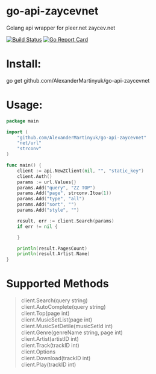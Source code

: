 # go-api-zaycevnet
Golang api wrapper for pleer.net zaycev.net

[![Build Status](https://travis-ci.org/pixfid/go-zaycevnet.svg?branch=master)](https://travis-ci.org/pixfid/go-zaycevnet)
[![Go Report Card](https://goreportcard.com/badge/github.com/pixfid/go-zaycevnet)](https://goreportcard.com/report/github.com/pixfid/go-zaycevnet)

# Install: <br/>

go get github.com/AlexanderMartinyuk/go-api-zaycevnet <br/>

# Usage:<br/>

```go
package main

import (
	"github.com/AlexanderMartinyuk/go-api-zaycevnet"
	"net/url"
	"strconv"
)

func main() {
	client := api.NewZClient(nil, "", "static_key")
	client.Auth()
	params := url.Values{}
	params.Add("query", "ZZ TOP")
	params.Add("page", strconv.Itoa(1))
	params.Add("type", "all")
	params.Add("sort", "")
	params.Add("style", "")

	result, err := client.Search(params)
	if err != nil {

	}

	println(result.PagesCount)
	println(result.Artist.Name)
}
```

# Supported Methods<br/>
>client.Search(query string)<br/>
>client.AutoComplete(query string)<br/>
>client.Top(page int)<br/>
>client.MusicSetList(page int)<br/>
>client.MusicSetDetile(musicSetId int)<br/>
>client.Genre(genreName string, page int)<br/>
>client.Artist(artistID int)<br/>
>client.Track(trackID int)<br/>
>client.Options<br/>
>client.Download(trackID int)<br/>
>client.Play(trackID int)<br/>
